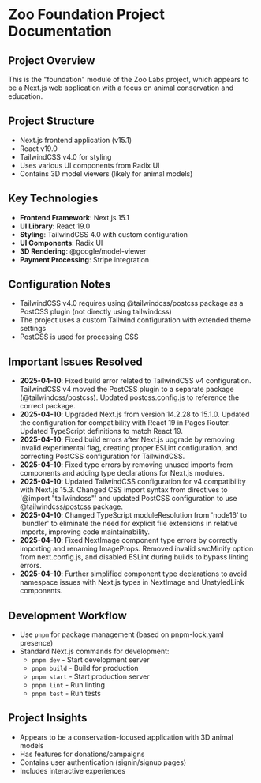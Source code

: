 # Zoo Foundation Project Documentation

## Project Overview
This is the "foundation" module of the Zoo Labs project, which appears to be a Next.js web application with a focus on animal conservation and education.

## Project Structure
- Next.js frontend application (v15.1)
- React v19.0
- TailwindCSS v4.0 for styling
- Uses various UI components from Radix UI
- Contains 3D model viewers (likely for animal models)

## Key Technologies
- **Frontend Framework**: Next.js 15.1
- **UI Library**: React 19.0
- **Styling**: TailwindCSS 4.0 with custom configuration
- **UI Components**: Radix UI
- **3D Rendering**: @google/model-viewer
- **Payment Processing**: Stripe integration

## Configuration Notes
- TailwindCSS v4.0 requires using @tailwindcss/postcss package as a PostCSS plugin (not directly using tailwindcss)
- The project uses a custom Tailwind configuration with extended theme settings
- PostCSS is used for processing CSS

## Important Issues Resolved
- **2025-04-10**: Fixed build error related to TailwindCSS v4 configuration. TailwindCSS v4 moved the PostCSS plugin to a separate package (@tailwindcss/postcss). Updated postcss.config.js to reference the correct package.
- **2025-04-10**: Upgraded Next.js from version 14.2.28 to 15.1.0. Updated the configuration for compatibility with React 19 in Pages Router. Updated TypeScript definitions to match React 19.
- **2025-04-10**: Fixed build errors after Next.js upgrade by removing invalid experimental flag, creating proper ESLint configuration, and correcting PostCSS configuration for TailwindCSS.
- **2025-04-10**: Fixed type errors by removing unused imports from components and adding type declarations for Next.js modules.
- **2025-04-10**: Updated TailwindCSS configuration for v4 compatibility with Next.js 15.3. Changed CSS import syntax from directives to '@import "tailwindcss"' and updated PostCSS configuration to use @tailwindcss/postcss package.
- **2025-04-10**: Changed TypeScript moduleResolution from 'node16' to 'bundler' to eliminate the need for explicit file extensions in relative imports, improving code maintainability.
- **2025-04-10**: Fixed NextImage component type errors by correctly importing and renaming ImageProps. Removed invalid swcMinify option from next.config.js, and disabled ESLint during builds to bypass linting errors.
- **2025-04-10**: Further simplified component type declarations to avoid namespace issues with Next.js types in NextImage and UnstyledLink components.

## Development Workflow
- Use `pnpm` for package management (based on pnpm-lock.yaml presence)
- Standard Next.js commands for development:
  - `pnpm dev` - Start development server
  - `pnpm build` - Build for production
  - `pnpm start` - Start production server
  - `pnpm lint` - Run linting
  - `pnpm test` - Run tests

## Project Insights
- Appears to be a conservation-focused application with 3D animal models
- Has features for donations/campaigns
- Contains user authentication (signin/signup pages)
- Includes interactive experiences
